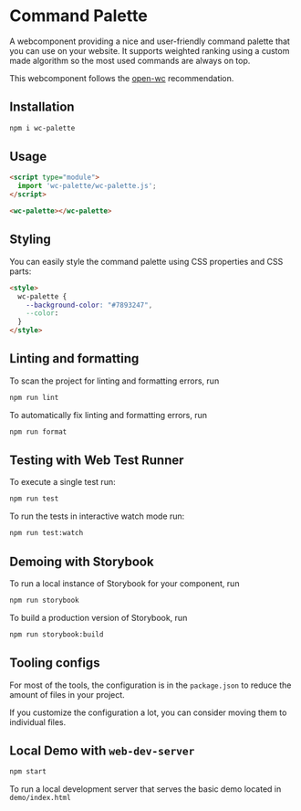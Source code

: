 # Command Palette

A webcomponent providing a nice and user-friendly command palette that you can use on your
website. It supports weighted ranking using a custom made algorithm so the most used commands
are always on top.

This webcomponent follows the [open-wc](https://github.com/open-wc/open-wc) recommendation.

## Installation

```bash
npm i wc-palette
```

## Usage

```html
<script type="module">
  import 'wc-palette/wc-palette.js';
</script>

<wc-palette></wc-palette>
```

## Styling

You can easily style the command palette using CSS properties and CSS parts:

```html
<style>
  wc-palette {
    --background-color: "#7893247",
    --color: 
  }
</style>
```

## Linting and formatting

To scan the project for linting and formatting errors, run

```bash
npm run lint
```

To automatically fix linting and formatting errors, run

```bash
npm run format
```

## Testing with Web Test Runner

To execute a single test run:

```bash
npm run test
```

To run the tests in interactive watch mode run:

```bash
npm run test:watch
```

## Demoing with Storybook

To run a local instance of Storybook for your component, run

```bash
npm run storybook
```

To build a production version of Storybook, run

```bash
npm run storybook:build
```


## Tooling configs

For most of the tools, the configuration is in the `package.json` to reduce the amount of files in your project.

If you customize the configuration a lot, you can consider moving them to individual files.

## Local Demo with `web-dev-server`

```bash
npm start
```

To run a local development server that serves the basic demo located in `demo/index.html`
